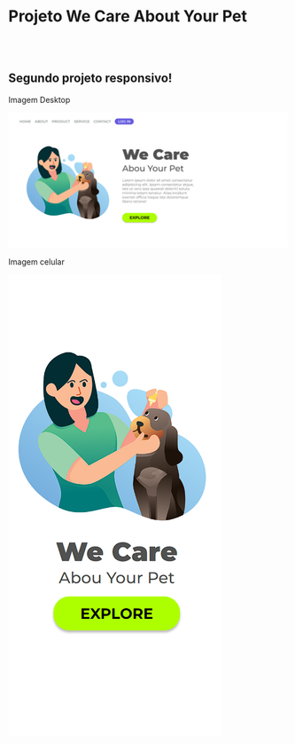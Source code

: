 <h1 style: bold>Projeto We Care About Your Pet</h1>
<br>
<br>
<h2>Segundo projeto responsivo!</h2>
<p>Imagem Desktop</p>
<img src="https://github.com/joaovictorar/Projeto-We-Care/blob/main/img/wecare-desktop.PNG?raw=true">
<p>Imagem celular</p>
<img src="https://github.com/joaovictorar/Projeto-We-Care/blob/main/img/wecare-celular.PNG?raw=true">
